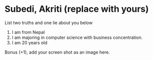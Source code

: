 # Subedi, Akriti (replace with yours)
List two truths and one lie about you below

1. I am from Nepal
2. I am majoring in computer science with business concentration.
3. I am 20 years old


Bonus (+1), add your screen shot as an image here.
